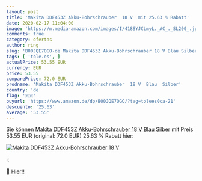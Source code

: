 ```yaml
---
layout: post
title: 'Makita DDF453Z Akku-Bohrschrauber  18 V  mit 25.63 % Rabatt'
date: 2020-02-17 11:04:00
image: 'https://m.media-amazon.com/images/I/418SYJCLmyL._AC_._SL200_.jpg'
comments: true
category: ofertas
author: ring
slug: 'B00JQE7OGO-de Makita DDF453Z Akku-Bohrschrauber 18 V Blau Silber'
tags: [ 'tole.es', ]
actualPrice: 53.55 EUR
currency: EUR
price: 53.55
comparePrice: 72.0 EUR
prodname: 'Makita DDF453Z Akku-Bohrschrauber  18 V  Blau  Silber'
country: 'de'
flag: '🇩🇪'
buyurl: 'https://www.amazon.de/dp/B00JQE7OGO/?tag=tolees0ca-21'
descuento: '25.63'
average: '53.55'
---
```


Sie können [Makita DDF453Z Akku-Bohrschrauber  18 V  Blau  Silber](https://www.amazon.de/dp/B00JQE7OGO/?tag=tolees0ca-21) mit Preis 53.55 EUR (original: 72.0 EUR) 25.63 % Rabatt hier:

[![Makita DDF453Z Akku-Bohrschrauber  18 V ](https://m.media-amazon.com/images/I/418SYJCLmyL._AC_._SL200_.jpg)](https://www.amazon.de/dp/B00JQE7OGO/?tag=tolees0ca-21)

ℹ️:


[🛒 Hier!!](https://www.amazon.de/dp/B00JQE7OGO/?tag=tolees0ca-21)
